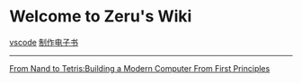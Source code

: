 # Welcome to Zeru's Wiki

[vscode](pages/blog/vscode.md)
[制作电子书](pages/blog/ebook.md)

---
[From Nand to Tetris:Building a Modern Computer From First Principles](pages/tetris/index.md)
